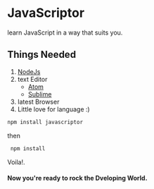 # JavaScriptor
learn JavaScript in a way that suits you.

## Things Needed
1. [NodeJs](http://nodejs.org)
2. text Editor
   * [Atom](http://atom.io)
   * [Sublime](https://www.sublimetext.com/3)
3. latest Browser
4. Little love for language :)

```javascript
npm install javascriptor
```
then  
```javascript
 npm install
```
Voila!.

#### Now you're ready to rock the Dveloping World.
